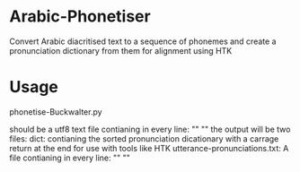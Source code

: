 # Arabic-Phonetiser
Convert Arabic diacritised text to a sequence of phonemes and create a pronunciation dictionary from them for alignment using HTK

# Usage
phonetise-Buckwalter.py <inputfile>

<inputfile> should be a utf8 text file contianing in every line: "<sound-filename>" "<arabic-text-in-buckwalter>"
the output will be two files:
dict: contianing the sorted pronunciation dicationary with a carrage return at the end for use with tools like HTK
utterance-pronunciations.txt: A file contianing in every line: "<sound-filename>" "<phoneme-sequence>"
